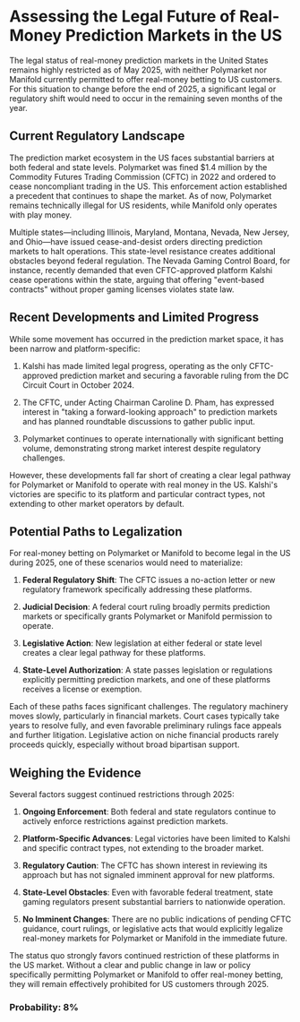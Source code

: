 # Assessing the Legal Future of Real-Money Prediction Markets in the US

The legal status of real-money prediction markets in the United States remains highly restricted as of May 2025, with neither Polymarket nor Manifold currently permitted to offer real-money betting to US customers. For this situation to change before the end of 2025, a significant legal or regulatory shift would need to occur in the remaining seven months of the year.

## Current Regulatory Landscape

The prediction market ecosystem in the US faces substantial barriers at both federal and state levels. Polymarket was fined $1.4 million by the Commodity Futures Trading Commission (CFTC) in 2022 and ordered to cease noncompliant trading in the US. This enforcement action established a precedent that continues to shape the market. As of now, Polymarket remains technically illegal for US residents, while Manifold only operates with play money.

Multiple states—including Illinois, Maryland, Montana, Nevada, New Jersey, and Ohio—have issued cease-and-desist orders directing prediction markets to halt operations. This state-level resistance creates additional obstacles beyond federal regulation. The Nevada Gaming Control Board, for instance, recently demanded that even CFTC-approved platform Kalshi cease operations within the state, arguing that offering "event-based contracts" without proper gaming licenses violates state law.

## Recent Developments and Limited Progress

While some movement has occurred in the prediction market space, it has been narrow and platform-specific:

1. Kalshi has made limited legal progress, operating as the only CFTC-approved prediction market and securing a favorable ruling from the DC Circuit Court in October 2024.

2. The CFTC, under Acting Chairman Caroline D. Pham, has expressed interest in "taking a forward-looking approach" to prediction markets and has planned roundtable discussions to gather public input.

3. Polymarket continues to operate internationally with significant betting volume, demonstrating strong market interest despite regulatory challenges.

However, these developments fall far short of creating a clear legal pathway for Polymarket or Manifold to operate with real money in the US. Kalshi's victories are specific to its platform and particular contract types, not extending to other market operators by default.

## Potential Paths to Legalization

For real-money betting on Polymarket or Manifold to become legal in the US during 2025, one of these scenarios would need to materialize:

1. **Federal Regulatory Shift**: The CFTC issues a no-action letter or new regulatory framework specifically addressing these platforms.

2. **Judicial Decision**: A federal court ruling broadly permits prediction markets or specifically grants Polymarket or Manifold permission to operate.

3. **Legislative Action**: New legislation at either federal or state level creates a clear legal pathway for these platforms.

4. **State-Level Authorization**: A state passes legislation or regulations explicitly permitting prediction markets, and one of these platforms receives a license or exemption.

Each of these paths faces significant challenges. The regulatory machinery moves slowly, particularly in financial markets. Court cases typically take years to resolve fully, and even favorable preliminary rulings face appeals and further litigation. Legislative action on niche financial products rarely proceeds quickly, especially without broad bipartisan support.

## Weighing the Evidence

Several factors suggest continued restrictions through 2025:

1. **Ongoing Enforcement**: Both federal and state regulators continue to actively enforce restrictions against prediction markets.

2. **Platform-Specific Advances**: Legal victories have been limited to Kalshi and specific contract types, not extending to the broader market.

3. **Regulatory Caution**: The CFTC has shown interest in reviewing its approach but has not signaled imminent approval for new platforms.

4. **State-Level Obstacles**: Even with favorable federal treatment, state gaming regulators present substantial barriers to nationwide operation.

5. **No Imminent Changes**: There are no public indications of pending CFTC guidance, court rulings, or legislative acts that would explicitly legalize real-money markets for Polymarket or Manifold in the immediate future.

The status quo strongly favors continued restriction of these platforms in the US market. Without a clear and public change in law or policy specifically permitting Polymarket or Manifold to offer real-money betting, they will remain effectively prohibited for US customers through 2025.

### Probability: 8%